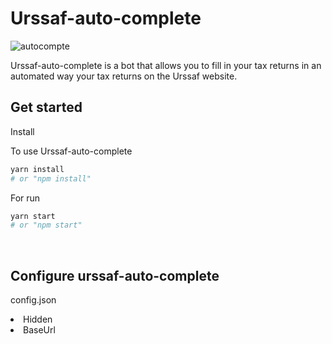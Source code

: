 # Urssaf-auto-complete
 ![autocompte](https://user-images.githubusercontent.com/67823632/181995017-de48e3fe-457f-45e2-bd4a-8b3edb5cef02.png)
 <p>Urssaf-auto-complete is a bot that allows you to fill in your tax returns in an automated way 
your tax returns on the Urssaf website.</p>
 
 <h2>Get started</h2>
 <p>Install</p>
 
 <p>To use Urssaf-auto-complete</p>
 
```bash
yarn install
# or "npm install"
```



<p>For run </p>

```bash
yarn start
# or "npm start"
```

<br/>

<h2>Configure urssaf-auto-complete </h2>

<p>config.json </p>

<li>Hidden</li>
<li>BaseUrl</li>

